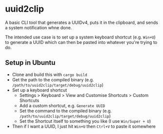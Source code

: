 # uuid2clip

A basic CLI tool that generates a UUIDv4, puts it in the clipboard, and sends a system notification whne done.

The intended use case is to set up a system keyboard shortcut (e.g. `Win+U`) to generate a UUID which can then be
pasted into whatever you're trying to do.

## Setup in Ubuntu

 * Clone and build this with `cargo build`
 * Get the path to the compiled binary (e.g. `/path/to/uuid2clip/target/debug/uuid2clip`)
 * Set up a keyboard shortcut
    * Settings > Keyboard > View and Customise Shortcuts > Custom Shortcuts
    * Add a custom shortcut, e.g. `Generate UUID`
    * Set the command to the compiled binary (e.g. `/path/to/uuid2clip/target/debug/uuid2clip`)
    * Set the Shortcut itself to something you like (I use `Win/Super + U`)
 * Then if I want a UUID, I just hit `Win+U` then `Ctrl+V` to paste it somewhere
